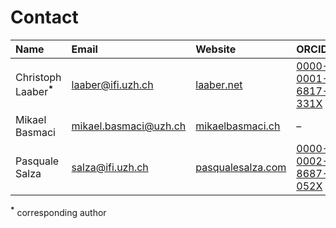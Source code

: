 # Contact

| Name | Email | Website | ORCID |
| :- | :- | :- | :- |
| Christoph Laaber<sup>**\***</sup> | laaber@ifi.uzh.ch | [laaber.net](http.://laaber.net) | [0000-0001-6817-331X](https://orcid.org/0000-0001-6817-331X) |
| Mikael Basmaci | mikael.basmaci@uzh.ch | [mikaelbasmaci.ch](http://mikaelbasmaci.ch) | &ndash; |
| Pasquale Salza | salza@ifi.uzh.ch | [pasqualesalza.com](http://pasqualesalza.com) | [0000-0002-8687-052X](https://orcid.org/0000-0002-8687-052X) |

<sup>**\***</sup> corresponding author
